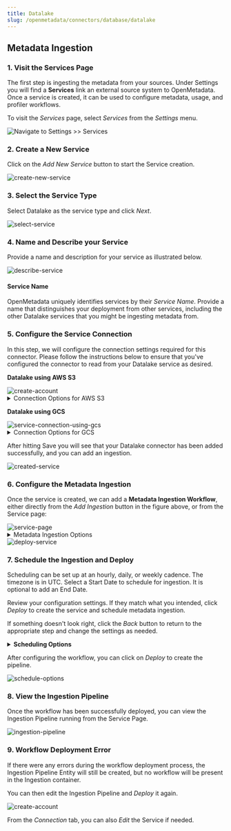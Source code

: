 ```yaml
---
title: Datalake
slug: /openmetadata/connectors/database/datalake
---
```


<ConnectorIntro connector="Datalake" goal="Airflow" />

<Requirements />


## Metadata Ingestion

### 1. Visit the Services Page


The first step is ingesting the metadata from your sources. Under Settings you will find a **Services** link an external source system to OpenMetadata. Once a service is created, it can be used to configure metadata, usage, and profiler workflows.

To visit the _Services_ page, select _Services_ from the _Settings_ menu.


![Navigate to Settings >> Services](<https://raw.githubusercontent.com/open-metadata/OpenMetadata/0.10.1-docs/.gitbook/assets/image%20(14).png>)



### 2. Create a New Service

Click on the _Add New Service_ button to start the Service creation.


<Image src="/images/openmetadata/connectors/datalake/create-new-service.png" alt="create-new-service"/>

### 3. Select the Service Type

Select Datalake as the service type and click _Next_.

<Image src="/images/openmetadata/connectors/datalake/select-service.png" alt="select-service"/>

### 4. Name and Describe your Service

Provide a name and description for your service as illustrated below.

<Image src="/images/openmetadata/connectors/datalake/describe-service.png" alt="describe-service"/>

#### Service Name

OpenMetadata uniquely identifies services by their _Service Name_. Provide a name that distinguishes your deployment from other services, including the other Datalake services that you might be ingesting metadata from.

### 5. Configure the Service Connection

In this step, we will configure the connection settings required for this connector. Please follow the instructions below to ensure that you've configured the connector to read from your Datalake service as desired.

**Datalake using AWS S3**

<Image src="/images/openmetadata/connectors/datalake/service-connection-using-aws-s3.png" alt="create-account"/>

<details>

<summary>Connection Options for AWS S3</summary>

**AWS Access Key ID**

Enter your secure access key ID for your DynamoDB connection. The specified key ID should be authorized to read all databases you want to include in the metadata ingestion workflow.

**AWS Secret Access Key**

Enter the Secret Access Key (the passcode key pair to the key ID from above).

**AWS Region**

Specify the region in which your DynamoDB is located.

Note: This setting is required even if you have configured a local AWS profile.

**AWS Session Token**

The AWS session token is an optional parameter. If you want, enter the details of your temporary session token.

**Endpoint URL (optional)**

The DynamoDB connector will automatically determine the DynamoDB endpoint URL based on the AWS Region. You may specify a value to override this behavior.

**Database (Optional)**

The database of the data source is an optional parameter, if you would like to restrict the metadata reading to a single database. If left blank, OpenMetadata ingestion attempts to scan all the databases.

**Connection Options (Optional)**

Enter the details for any additional connection options that can be sent to DynamoDB during the connection. These details must be added as Key-Value pairs.

**Connection Arguments (Optional)**

Enter the details for any additional connection arguments such as security or protocol configs that can be sent to DynamoDB during the connection. These details must be added as Key-Value pairs.

In case you are using Single-Sign-On (SSO) for authentication, add the `authenticator` details in the Connection Arguments as a Key-Value pair as follows.

`"authenticator" : "sso_login_url"`

In case you authenticate with SSO using an external browser popup, then add the `authenticator` details in the Connection Arguments as a Key-Value pair as follows.

`"authenticator" : "externalbrowser"`

</details>

**Datalake using GCS**

<Image src="/images/openmetadata/connectors/datalake/service-connection-using-gcs.png" alt="service-connection-using-gcs"/>


<details>

<summary>Connection Options for GCS</summary>

**BUCKET NAME**

This is the Bucket Name in GCS.

**PREFIX**

This is the Bucket Name in GCS.

**GCS Credentials**

We support two ways of authenticating to BigQuery:

1. Passing the raw credential values provided by BigQuery. This requires us to provide the following information, all provided by BigQuery:
   1. Credentials type, e.g. `service_account`.
   2. Project ID
   3. Private Key ID
   4. Private Key
   5. Client Email
   6. Client ID
   7. Auth URI, [https://accounts.google.com/o/oauth2/auth](https://accounts.google.com/o/oauth2/auth) by default
   8. Token URI, [https://oauth2.googleapis.com/token](https://oauth2.googleapis.com/token) by default
   9. Authentication Provider X509 Certificate URL, [https://www.googleapis.com/oauth2/v1/certs](https://www.googleapis.com/oauth2/v1/certs) by default
   10. Client X509 Certificate URL

</details>

After hitting Save you will see that your Datalake connector has been added successfully, and you can add an ingestion.

<Image src="/images/openmetadata/connectors/datalake/created-service.png" alt="created-service"/>

### 6. Configure the Metadata Ingestion

Once the service is created, we can add a **Metadata Ingestion Workflow**, either directly from the _Add Ingestion_ button in the figure above, or from the Service page:

<Image src="/images/openmetadata/connectors/datalake/service-page.png" alt="service-page"/>

<details>

<summary>Metadata Ingestion Options</summary>

**Include (Table Filter Pattern)**

Use to table filter patterns to control whether or not to include tables as part of metadata ingestion and data profiling.

Explicitly include tables by adding a list of comma-separated regular expressions to the _Include_ field. OpenMetadata will include all tables with names matching one or more of the supplied regular expressions. All other tables will be excluded. See the figure above for an example.

**Exclude (Table Filter Pattern)**

Explicitly exclude tables by adding a list of comma-separated regular expressions to the _Exclude_ field. OpenMetadata will exclude all tables with names matching one or more of the supplied regular expressions. All other tables will be included. See the figure above for an example.

**Include (Schema Filter Pattern)**

Use to schema filter patterns to control whether or not to include schemas as part of metadata ingestion and data profiling.

Explicitly include schemas by adding a list of comma-separated regular expressions to the _Include_ field. OpenMetadata will include all schemas with names matching one or more of the supplied regular expressions. All other schemas will be excluded.

**Exclude (Schema Filter Pattern)**

Explicitly exclude schemas by adding a list of comma-separated regular expressions to the _Exclude_ field. OpenMetadata will exclude all schemas with names matching one or more of the supplied regular expressions. All other schemas will be included.

**Include views (toggle)**

Set the _Include views_ toggle to the on position to control whether or not to include views as part of metadata ingestion and data profiling.

Explicitly include views by adding the following key-value pair in the `source.config` field of your configuration file.

**Enable data profiler (toggle)**

Glue does not provide querying capabilities, so the data profiler is not supported.

**Ingest sample data (toggle)**

Glue does not provide querying capabilities, so sample data is not supported.

</details>


<Image src="/images/openmetadata/connectors/datalake/deployed-service.png" alt="deploy-service"/>

### 7. Schedule the Ingestion and Deploy

Scheduling can be set up at an hourly, daily, or weekly cadence. The timezone is in UTC. Select a Start Date to schedule for ingestion. It is optional to add an End Date.

Review your configuration settings. If they match what you intended, click _Deploy_ to create the service and schedule metadata ingestion.

If something doesn't look right, click the _Back_ button to return to the appropriate step and change the settings as needed.

<details>

<summary><strong>Scheduling Options</strong></summary>

**Every**

Use the _Every_ drop down menu to select the interval at which you want to ingest metadata. Your options are as follows:

* _Hour_: Ingest metadata once per hour
* _Day_: Ingest metadata once per day
* _Week_: Ingest metadata once per week

**Day**

The _Day_ selector is only active when ingesting metadata once per week. Use the _Day_ selector to set the day of the week on which to ingest metadata.

**Minute**

The _Minute_ dropdown is only active when ingesting metadata once per hour. Use the _Minute_ drop down menu to select the minute of the hour at which to begin ingesting metadata.

**Time**

The _Time_ drop down menus are active when ingesting metadata either once per day or once per week. Use the time drop downs to select the time of day at which to begin ingesting metadata.

**Start date (UTC)**

Use the _Start date_ selector to choose the date at which to begin ingesting metadata according to the defined schedule.

**End date (UTC)**

Use the _End date_ selector to choose the date at which to stop ingesting metadata according to the defined schedule. If no end date is set, metadata ingestion will continue according to the defined schedule indefinitely.

</details>

After configuring the workflow, you can click on _Deploy_ to create the pipeline.

<Image src="/images/openmetadata/connectors/datalake/schedule-options.png" alt="schedule-options"/>



### 8. View the Ingestion Pipeline

Once the workflow has been successfully deployed, you can view the Ingestion Pipeline running from the Service Page.

<Image src="/images/openmetadata/connectors/datalake/ingestion-pipeline.png" alt="ingestion-pipeline"/>

### 9. Workflow Deployment Error

If there were any errors during the workflow deployment process, the Ingestion Pipeline Entity will still be created, but no workflow will be present in the Ingestion container.

You can then edit the Ingestion Pipeline and _Deploy_ it again.

<Image src="/images/openmetadata/connectors/datalake/workflow-deployment-error.png" alt="create-account"/>

From the _Connection_ tab, you can also _Edit_ the Service if needed.



<IngestionScheduleAndDeploy />

<ConnectorOutro connector="Datalake" goal="Airflow"  />
